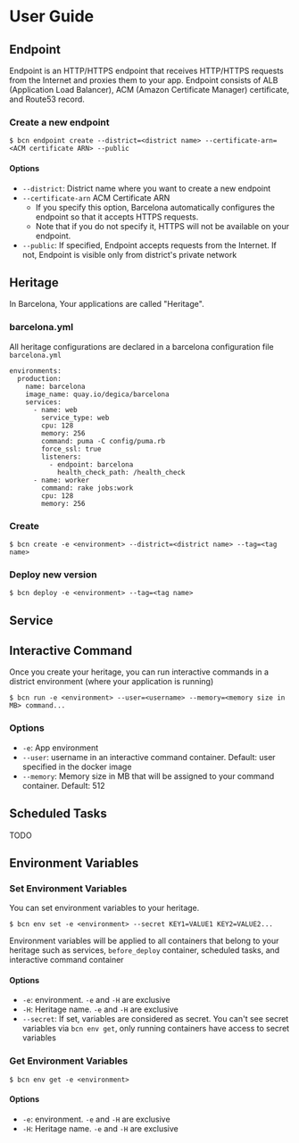 # User Guide
## Endpoint

Endpoint is an HTTP/HTTPS endpoint that receives HTTP/HTTPS requests from the Internet and proxies them to your app.
Endpoint consists of ALB (Application Load Balancer), ACM (Amazon Certificate Manager) certificate, and Route53 record.

### Create a new endpoint

```
$ bcn endpoint create --district=<district name> --certificate-arn=<ACM certificate ARN> --public
```

#### Options

- `--district`: District name where you want to create a new endpoint
- `--certificate-arn` ACM Certificate ARN
  - If you specify this option, Barcelona automatically configures the endpoint so that it accepts HTTPS requests.
  - Note that if you do not specify it, HTTPS will not be available on your endpoint.
- `--public`: If specified, Endpoint accepts requests from the Internet. If not, Endpoint is visible only from district's private network

## Heritage

In Barcelona, Your applications are called "Heritage".

### barcelona.yml

All heritage configurations are declared in a barcelona configuration file `barcelona.yml`

```
environments:
  production:
    name: barcelona
    image_name: quay.io/degica/barcelona
    services:
      - name: web
        service_type: web
        cpu: 128
        memory: 256
        command: puma -C config/puma.rb
        force_ssl: true
        listeners:
          - endpoint: barcelona
            health_check_path: /health_check
      - name: worker
        command: rake jobs:work
        cpu: 128
        memory: 256
```

### Create

```
$ bcn create -e <environment> --district=<district name> --tag=<tag name>
```

### Deploy new version

```
$ bcn deploy -e <environment> --tag=<tag name>
```

## Service

## Interactive Command

Once you create your heritage, you can run interactive commands in a district environment (where your application is running)

```
$ bcn run -e <environment> --user=<username> --memory=<memory size in MB> command...
```

### Options

- `-e`: App environment
- `--user`: username in an interactive command container. Default: user specified in the docker image
- `--memory`: Memory size in MB that will be assigned to your command container. Default: 512

## Scheduled Tasks

TODO

## Environment Variables

### Set Environment Variables

You can set environment variables to your heritage.

```
$ bcn env set -e <environment> --secret KEY1=VALUE1 KEY2=VALUE2...
```

Environment variables will be applied to all containers that belong to your heritage such as services, `before_deploy` container, scheduled tasks, and interactive command container

#### Options

- `-e`: environment. `-e` and `-H` are exclusive
- `-H`: Heritage name. `-e` and `-H` are exclusive
- `--secret`: If set, variables are considered as secret. You can't see secret variables via `bcn env get`, only running containers have access to secret variables

### Get Environment Variables

```
$ bcn env get -e <environment>
```

#### Options

- `-e`: environment. `-e` and `-H` are exclusive
- `-H`: Heritage name. `-e` and `-H` are exclusive
